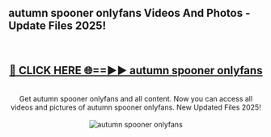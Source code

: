 <h2>autumn spooner onlyfans Videos And Photos - Update Files 2025!</h2>
<br>
<div align="center">
<h2><a href="https://linkcuts.com/hfmhzwbr" rel="nofollow">🔴 CLICK HERE 🌐==►► autumn spooner onlyfans</a></h2>
<br>
Get autumn spooner onlyfans and all content. Now you can access all videos and pictures of autumn spooner onlyfans. New Updated Files 2025!
<br>
<br>
<a href="https://linkcuts.com/hfmhzwbr" rel="nofollow" data-target="animated-image.originalLink"><img src="https://i.ibb.co.com/WyWwxjT/player-gif2.gif" alt="autumn spooner onlyfans" style="max-width: 100%; display: inline-block;" data-target="animated-image.originalImage"></a>
</div>
<br>